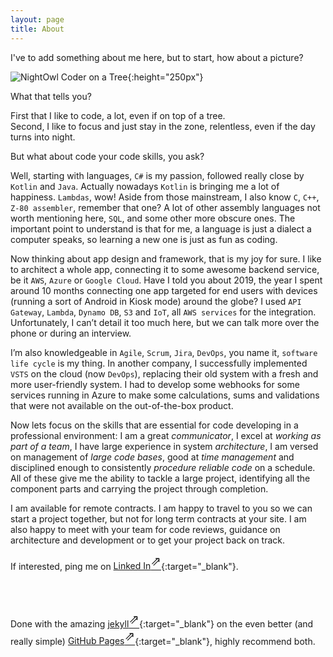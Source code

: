 ```yaml
---
layout: page
title: About
---
```

I've to add something about me here, but to start, how about a picture?


![NightOwl Coder on a Tree](../assets/NightOwlCoderTree.jpg){:height="250px"}

What that tells you?

First that I like to code, a lot, even if on top of a tree.<br>
Second, I like to focus and just stay in the zone, relentless, even if the day turns into night.

But what about code your code skills, you ask?<br>

Well, starting with languages, `C#` is my passion, followed really close by `Kotlin` and `Java`. Actually nowadays `Kotlin` is bringing me a lot of happiness. `Lambdas`, wow! Aside from those mainstream, I also know `C`, `C++`, `Z-80 assembler`, remember that one? A lot of other assembly languages not worth mentioning here, `SQL`, and some other more obscure ones.
The important point to understand is that for me, a language is just a dialect a computer speaks, so learning a new one is just as fun as coding.<br>

Now thinking about app design and framework, that is my joy for sure. I like to architect a whole app, connecting it to some awesome backend service, be it `AWS`, `Azure` or `Google Cloud`. Have I told you about 2019, the year I spent around 10 months connecting one app targeted for end users with devices (running a sort of Android in Kiosk mode) around the globe? I used `API Gateway`, `Lambda`, `Dynamo DB`, `S3` and `IoT`, all `AWS services` for the integration. Unfortunately, I can’t detail it too much here, but we can talk more over the phone or during an interview.<br>

I’m also knowledgeable in `Agile`, `Scrum`, `Jira`, `DevOps`, you name it, `software life cycle` is my thing. In another company, I successfully implemented `VSTS` on the cloud (now `DevOps`), replacing their old system with a fresh and more user-friendly system. I had to develop some webhooks for some services running in Azure to make some calculations, sums and validations that were not available on the out-of-the-box product.<br>

Now lets focus on the skills that are essential for code developing in a professional environment: I am a great *communicator*, I excel at *working as part of a team*, I have large experience in system *architecture*, I am versed on management of *large code bases*, good at *time management* and disciplined enough to consistently *procedure reliable code* on a schedule.
All of these give me the ability to tackle a large project, identifying all the component parts and carrying the project through completion.

I am available for remote contracts. I am happy to travel to you so we can start a project together, but not for long term contracts at your site.
I am also happy to meet with your team for code reviews, guidance on architecture and development or to get your project back on track.

If interested, ping me on [Linked In<sup style="font-size: 20px;">⇗</sup>](https://www.linkedin.com/in/sergioibagy/){:target="_blank"}.<br><br><br><br>




Done with the amazing [jekyll<sup style="font-size: 20px;">⇗</sup>](https://github.com/jekyll/jekyll){:target="_blank"} on the even better (and really simple) [GitHub Pages<sup style="font-size: 20px;">⇗</sup>](https://help.github.com/en/github/working-with-github-pages){:target="_blank"}, highly recommend both.